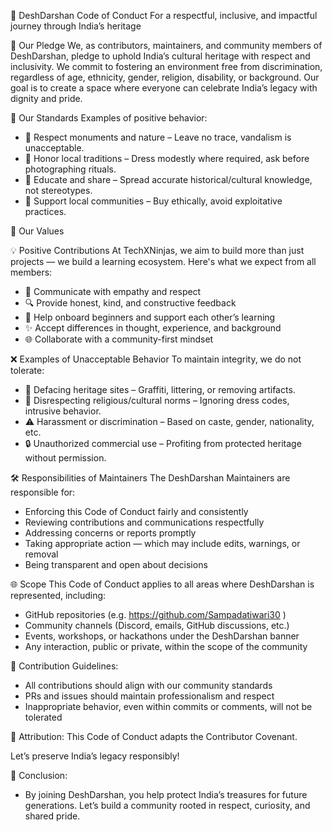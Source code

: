 🌄 DeshDarshan Code of Conduct
For a respectful, inclusive, and impactful journey through India’s heritage


🤝 Our Pledge
We, as contributors, maintainers, and community members of DeshDarshan, pledge to uphold India’s cultural heritage with respect and inclusivity. We commit to fostering an environment free from discrimination, regardless of age, ethnicity, gender, religion, disability, or background. Our goal is to create a space where everyone can celebrate India’s legacy with dignity and pride.


🚦 Our Standards
Examples of positive behavior:
- 💖 Respect monuments and nature – Leave no trace, vandalism is unacceptable.
- 🤝 Honor local traditions – Dress modestly where required, ask before photographing rituals.
- 📝 Educate and share – Spread accurate historical/cultural knowledge, not stereotypes.
- 🌱 Support local communities – Buy ethically, avoid exploitative practices.

🌱 Our Values

💡 Positive Contributions
At TechXNinjas, we aim to build more than just projects — we build a learning ecosystem. Here's what we expect from all members:
- 💬 Communicate with empathy and respect
- 🔍 Provide honest, kind, and constructive feedback
- 🤝 Help onboard beginners and support each other’s learning
- ✨ Accept differences in thought, experience, and background
- 🌐 Collaborate with a community-first mindset

❌ Examples of Unacceptable Behavior
To maintain integrity, we do not tolerate:
- 🚫 Defacing heritage sites – Graffiti, littering, or removing artifacts.
- 🛑 Disrespecting religious/cultural norms – Ignoring dress codes, intrusive behavior.
- ⚠️ Harassment or discrimination – Based on caste, gender, nationality, etc.
- 🔒 Unauthorized commercial use – Profiting from protected heritage without permission.


🛠️ Responsibilities of Maintainers
The DeshDarshan Maintainers are responsible for:
- Enforcing this Code of Conduct fairly and consistently
- Reviewing contributions and communications respectfully
- Addressing concerns or reports promptly
- Taking appropriate action — which may include edits, warnings, or removal
- Being transparent and open about decisions


🌐 Scope
This Code of Conduct applies to all areas where DeshDarshan is represented, including:
- GitHub repositories (e.g. https://github.com/Sampadatiwari30 )
- Community channels (Discord, emails, GitHub discussions, etc.)
- Events, workshops, or hackathons under the DeshDarshan banner
- Any interaction, public or private, within the scope of the community


🧾 Contribution Guidelines:
- All contributions should align with our community standards
- PRs and issues should maintain professionalism and respect
- Inappropriate behavior, even within commits or comments, will not be tolerated


📄 Attribution:
This Code of Conduct adapts the Contributor Covenant.

Let’s preserve India’s legacy responsibly!


🌟 Conclusion:
- By joining DeshDarshan, you help protect India’s treasures for future generations. Let’s build a community rooted in respect, curiosity, and shared pride. 